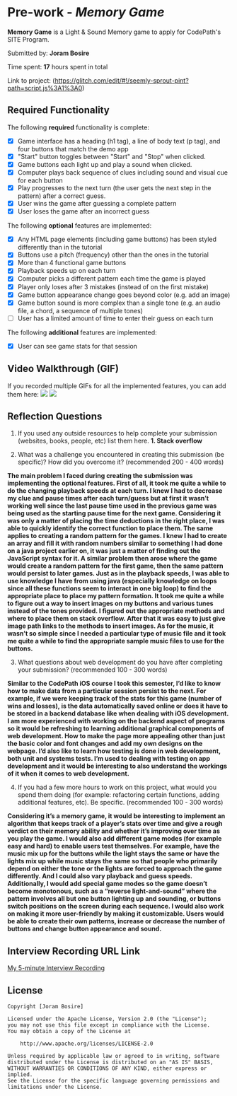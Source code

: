 # Pre-work - *Memory Game*

**Memory Game** is a Light & Sound Memory game to apply for CodePath's SITE Program. 

Submitted by: **Joram Bosire**

Time spent: **17** hours spent in total

Link to project: (https://glitch.com/edit/#!/seemly-sprout-pint?path=script.js%3A1%3A0)

## Required Functionality

The following **required** functionality is complete:

* [x] Game interface has a heading (h1 tag), a line of body text (p tag), and four buttons that match the demo app
* [x] "Start" button toggles between "Start" and "Stop" when clicked. 
* [x] Game buttons each light up and play a sound when clicked. 
* [x] Computer plays back sequence of clues including sound and visual cue for each button
* [x] Play progresses to the next turn (the user gets the next step in the pattern) after a correct guess. 
* [x] User wins the game after guessing a complete pattern
* [x] User loses the game after an incorrect guess

The following **optional** features are implemented:

* [x] Any HTML page elements (including game buttons) has been styled differently than in the tutorial
* [x] Buttons use a pitch (frequency) other than the ones in the tutorial
* [x] More than 4 functional game buttons
* [x] Playback speeds up on each turn
* [x] Computer picks a different pattern each time the game is played
* [x] Player only loses after 3 mistakes (instead of on the first mistake)
* [x] Game button appearance change goes beyond color (e.g. add an image)
* [x] Game button sound is more complex than a single tone (e.g. an audio file, a chord, a sequence of multiple tones)
* [ ] User has a limited amount of time to enter their guess on each turn

The following **additional** features are implemented:

- [x] User can see game stats for that session

## Video Walkthrough (GIF)

If you recorded multiple GIFs for all the implemented features, you can add them here:
![](https://i.imgur.com/A1Kh1rZ.gif)
![](https://i.imgur.com/Sb0sQGC.gif)


## Reflection Questions
1. If you used any outside resources to help complete your submission (websites, books, people, etc) list them here. 
**1. Stack overflow**

2. What was a challenge you encountered in creating this submission (be specific)? How did you overcome it? (recommended 200 - 400 words) 

**The main problem I faced during creating the submission was implementing the optional features. 
First of all, it took me quite a while to do the changing playback speeds at each turn. I knew I had to decrease my clue and pause times after each turn/guess but at first it wasn’t working well since the last pause time used in the previous game was being used as the starting pause time for the next game. Considering it was only a matter of placing the time deductions in the right place, I was able to quickly identify the correct function to place them.
The same applies to creating a random pattern for the games. I knew I had to create an array and fill it with random numbers similar to something I had done on a java project earlier on, it was just a matter of finding out the JavaScript syntax for it. A similar problem then arose where the game would create a random pattern for the first game, then the same pattern would persist to later games. Just as in the playback speeds, I was able to use knowledge I have from using java (especially knowledge on loops since all these functions seem to interact in one big loop) to find the appropriate place to place my pattern formation.
It took me quite a while to figure out a way to insert images on my buttons and various tunes instead of the tones provided. I figured out the appropriate methods and where to place them on stack overflow. After that it was easy to just give image path links to the methods to insert images. As for the music, it wasn’t so simple since I needed a particular type of music file and it took me quite a while to find the appropriate sample music files to use for the buttons.**


3. What questions about web development do you have after completing your submission? (recommended 100 - 300 words) 

**Similar to the CodePath iOS course I took this semester, I’d like to know how to make data from a particular session persist to the next. For example, if we were keeping track of the stats for this game (number of wins and losses), is the data automatically saved online or does it have to be stored in a backend database like when dealing with iOS development.
I am more experienced with working on the backend aspect of programs so it would be refreshing to learning additional graphical components of web development. How to make the page more appealing other than just the basic color and font changes and add my own designs on the webpage.
I’d also like to learn how testing is done in web development, both unit and systems tests. I’m used to dealing with testing on app development and it would be interesting to also understand the workings of it when it comes to web development.**


4. If you had a few more hours to work on this project, what would you spend them doing (for example: refactoring certain functions, adding additional features, etc). Be specific. (recommended 100 - 300 words) 

**Considering it’s a memory game, it would be interesting to implement an algorithm that keeps track of a player’s stats over time and give a rough verdict on their memory ability and whether it’s improving over time as you play the game.
I would also add different game modes (for example easy and hard) to enable users test themselves. For example, have the music mix up for the buttons while the light stays the same or have the lights mix up while music stays the same so that people who primarily depend on either the tone or the lights are forced to approach the game differently. And I could also vary playback and guess speeds. Additionally, I would add special game modes so the game doesn’t become monotonous, such as a “reverse light-and-sound” where the pattern involves all but one button lighting up and sounding, or buttons switch positions on the screen during each sequence.
I would also work on making it more user-friendly by making it customizable. Users would be able to create their own patterns, increase or decrease the number of buttons and change button appearance and sound.**




## Interview Recording URL Link

[My 5-minute Interview Recording](https://vassar.zoom.us/rec/share/5q2UKOoUDWc2Tx4pDXB7JQrmF-WtNL65slt99_GqH3ujjzN3ZkmZr53Yk44uwqiH.q6woBB9duXR3Md2g)


## License

    Copyright [Joram Bosire]

    Licensed under the Apache License, Version 2.0 (the "License");
    you may not use this file except in compliance with the License.
    You may obtain a copy of the License at

        http://www.apache.org/licenses/LICENSE-2.0

    Unless required by applicable law or agreed to in writing, software
    distributed under the License is distributed on an "AS IS" BASIS,
    WITHOUT WARRANTIES OR CONDITIONS OF ANY KIND, either express or implied.
    See the License for the specific language governing permissions and
    limitations under the License.
